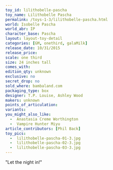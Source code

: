 ```yaml
---
toy_id: lilithobelle-pascha
toy_name: Lilithobelle Pascha
permalink: /toys-1-3/lilithobelle-pascha.html
world: Isobelle Pascha
world_abr: IP
character_base: Pascha
layout: layout-toy-detail
categories: [GM, onethird, galaMilk]
release_date: 10/31/2015
release_price: 
scale: one third
size: 24 inches tall
comes_with: 
edition_qty: unknown
exclusive: no
secret_drop: no
sold_where: bambaland.com
packaging_type: box
designer: T.P. Louise, Ashley Wood
makers: unknown
points_of_articulation:
variants:
you_might_also_like:
  -  Anastasia Creme Worthington 
  -  Vampire Hunter Miyu
article_contributors: [Phil Back]
toy_pics:
  -  lilithobelle-pascha-01-3.jpg
  -  lilithobelle-pascha-02-3.jpg
  -  lilithobelle-pascha-03-3.jpg
---
```

"Let the night in!"